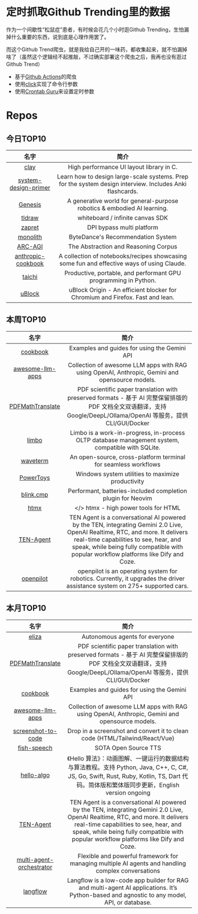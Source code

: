 # 定时抓取Github Trending里的数据

作为一个间歇性“松鼠症”患者，有时候会花几个小时逛Github Trending，生怕漏掉什么重要的东西，说到底是心理作用罢了。

而这个Github Trend爬虫，就是我给自己开的一味药，都收集起来，就不怕漏掉啥了（虽然这个逻辑经不起推敲，不过确实部署这个爬虫之后，我再也没有逛过Github Trend）

* 基于[Github Actions](https://docs.github.com/en/actions)的爬虫
* 使用[click](https://github.com/pallets/click)实现了命令行参数
* 使用[Crontab Guru](https://crontab.guru/)来设置定时参数

# Repos
## 今日TOP10 
<!-- START OF DAILY_TOP10_REPOS -->
| 名字 | 简介 |
| :----: | :----: |
| [clay](https://github.com/nicbarker/clay) | High performance UI layout library in C. |
| [system-design-primer](https://github.com/donnemartin/system-design-primer) | Learn how to design large-scale systems. Prep for the system design interview. Includes Anki flashcards. |
| [Genesis](https://github.com/Genesis-Embodied-AI/Genesis) | A generative world for general-purpose robotics & embodied AI learning. |
| [tldraw](https://github.com/tldraw/tldraw) | whiteboard / infinite canvas SDK |
| [zapret](https://github.com/bol-van/zapret) | DPI bypass multi platform |
| [monolith](https://github.com/bytedance/monolith) | ByteDance's Recommendation System |
| [ARC-AGI](https://github.com/fchollet/ARC-AGI) | The Abstraction and Reasoning Corpus |
| [anthropic-cookbook](https://github.com/anthropics/anthropic-cookbook) | A collection of notebooks/recipes showcasing some fun and effective ways of using Claude. |
| [taichi](https://github.com/taichi-dev/taichi) | Productive, portable, and performant GPU programming in Python. |
| [uBlock](https://github.com/gorhill/uBlock) | uBlock Origin - An efficient blocker for Chromium and Firefox. Fast and lean. |
<!-- END OF DAILY_TOP10_REPOS -->

## 本周TOP10
<!-- START OF WEEKLY_TOP10_REPOS -->
| 名字 | 简介 |
| :----: | :----: |
| [cookbook](https://github.com/google-gemini/cookbook) | Examples and guides for using the Gemini API |
| [awesome-llm-apps](https://github.com/Shubhamsaboo/awesome-llm-apps) | Collection of awesome LLM apps with RAG using OpenAI, Anthropic, Gemini and opensource models. |
| [PDFMathTranslate](https://github.com/Byaidu/PDFMathTranslate) | PDF scientific paper translation with preserved formats - 基于 AI 完整保留排版的 PDF 文档全文双语翻译，支持 Google/DeepL/Ollama/OpenAI 等服务，提供 CLI/GUI/Docker |
| [limbo](https://github.com/tursodatabase/limbo) | Limbo is a work-in-progress, in-process OLTP database management system, compatible with SQLite. |
| [waveterm](https://github.com/wavetermdev/waveterm) | An open-source, cross-platform terminal for seamless workflows |
| [PowerToys](https://github.com/microsoft/PowerToys) | Windows system utilities to maximize productivity |
| [blink.cmp](https://github.com/Saghen/blink.cmp) | Performant, batteries-included completion plugin for Neovim |
| [htmx](https://github.com/bigskysoftware/htmx) | </> htmx - high power tools for HTML |
| [TEN-Agent](https://github.com/TEN-framework/TEN-Agent) | TEN Agent is a conversational AI powered by the TEN, integrating Gemini 2.0 Live, OpenAI Realtime, RTC, and more. It delivers real-time capabilities to see, hear, and speak, while being fully compatible with popular workflow platforms like Dify and Coze. |
| [openpilot](https://github.com/commaai/openpilot) | openpilot is an operating system for robotics. Currently, it upgrades the driver assistance system on 275+ supported cars. |
<!-- END OF WEEKLY_TOP10_REPOS -->

## 本月TOP10
<!-- START OF MONTHLY_TOP10_REPOS -->
| 名字 | 简介 |
| :----: | :----: |
| [eliza](https://github.com/ai16z/eliza) | Autonomous agents for everyone |
| [PDFMathTranslate](https://github.com/Byaidu/PDFMathTranslate) | PDF scientific paper translation with preserved formats - 基于 AI 完整保留排版的 PDF 文档全文双语翻译，支持 Google/DeepL/Ollama/OpenAI 等服务，提供 CLI/GUI/Docker |
| [cookbook](https://github.com/google-gemini/cookbook) | Examples and guides for using the Gemini API |
| [awesome-llm-apps](https://github.com/Shubhamsaboo/awesome-llm-apps) | Collection of awesome LLM apps with RAG using OpenAI, Anthropic, Gemini and opensource models. |
| [screenshot-to-code](https://github.com/abi/screenshot-to-code) | Drop in a screenshot and convert it to clean code (HTML/Tailwind/React/Vue) |
| [fish-speech](https://github.com/fishaudio/fish-speech) | SOTA Open Source TTS |
| [hello-algo](https://github.com/krahets/hello-algo) | 《Hello 算法》：动画图解、一键运行的数据结构与算法教程。支持 Python, Java, C++, C, C#, JS, Go, Swift, Rust, Ruby, Kotlin, TS, Dart 代码。简体版和繁体版同步更新，English version ongoing |
| [TEN-Agent](https://github.com/TEN-framework/TEN-Agent) | TEN Agent is a conversational AI powered by the TEN, integrating Gemini 2.0 Live, OpenAI Realtime, RTC, and more. It delivers real-time capabilities to see, hear, and speak, while being fully compatible with popular workflow platforms like Dify and Coze. |
| [multi-agent-orchestrator](https://github.com/awslabs/multi-agent-orchestrator) | Flexible and powerful framework for managing multiple AI agents and handling complex conversations |
| [langflow](https://github.com/langflow-ai/langflow) | Langflow is a low-code app builder for RAG and multi-agent AI applications. It’s Python-based and agnostic to any model, API, or database. |
<!-- END OF MONTHLY_TOP10_REPOS -->
